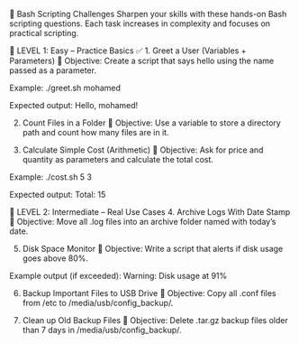 📝 Bash Scripting Challenges
Sharpen your skills with these hands-on Bash scripting questions. Each task increases in complexity and focuses on practical scripting.

🔹 LEVEL 1: Easy – Practice Basics
✅ 1. Greet a User (Variables + Parameters)
📘 Objective:
Create a script that says hello using the name passed as a parameter.

Example:
./greet.sh mohamed

Expected output:
Hello, mohamed!

2. Count Files in a Folder
📘 Objective:
Use a variable to store a directory path and count how many files are in it.

3. Calculate Simple Cost (Arithmetic)
📘 Objective:
Ask for price and quantity as parameters and calculate the total cost.

Example:
./cost.sh 5 3

Expected output:
Total: 15

🔸 LEVEL 2: Intermediate – Real Use Cases
4. Archive Logs With Date Stamp
📘 Objective:
Move all .log files into an archive folder named with today’s date.

5. Disk Space Monitor
📘 Objective:
Write a script that alerts if disk usage goes above 80%.

Example output (if exceeded):
Warning: Disk usage at 91%

6. Backup Important Files to USB Drive
📘 Objective:
Copy all .conf files from /etc to /media/usb/config_backup/.

7. Clean up Old Backup Files
📘 Objective:
Delete .tar.gz backup files older than 7 days in /media/usb/config_backup/.

